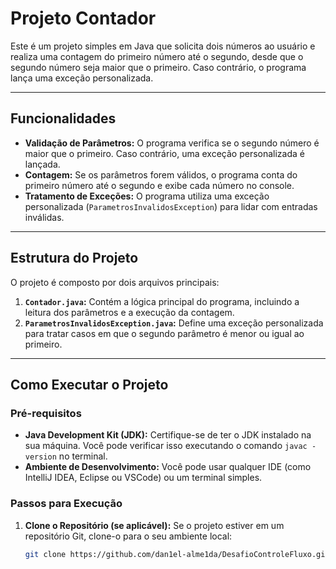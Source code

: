 # Projeto Contador

Este é um projeto simples em Java que solicita dois números ao usuário e realiza uma contagem do primeiro número até o segundo, desde que o segundo número seja maior que o primeiro. Caso contrário, o programa lança uma exceção personalizada.

---

## Funcionalidades

- **Validação de Parâmetros:** O programa verifica se o segundo número é maior que o primeiro. Caso contrário, uma exceção personalizada é lançada.
- **Contagem:** Se os parâmetros forem válidos, o programa conta do primeiro número até o segundo e exibe cada número no console.
- **Tratamento de Exceções:** O programa utiliza uma exceção personalizada (`ParametrosInvalidosException`) para lidar com entradas inválidas.

---

## Estrutura do Projeto

O projeto é composto por dois arquivos principais:

1. **`Contador.java`:** Contém a lógica principal do programa, incluindo a leitura dos parâmetros e a execução da contagem.
2. **`ParametrosInvalidosException.java`:** Define uma exceção personalizada para tratar casos em que o segundo parâmetro é menor ou igual ao primeiro.

---

## Como Executar o Projeto

### Pré-requisitos

- **Java Development Kit (JDK):** Certifique-se de ter o JDK instalado na sua máquina. Você pode verificar isso executando o comando `javac -version` no terminal.
- **Ambiente de Desenvolvimento:** Você pode usar qualquer IDE (como IntelliJ IDEA, Eclipse ou VSCode) ou um terminal simples.

### Passos para Execução

1. **Clone o Repositório (se aplicável):**
   Se o projeto estiver em um repositório Git, clone-o para o seu ambiente local:

   ```bash
   git clone https://github.com/dan1el-alme1da/DesafioControleFluxo.git